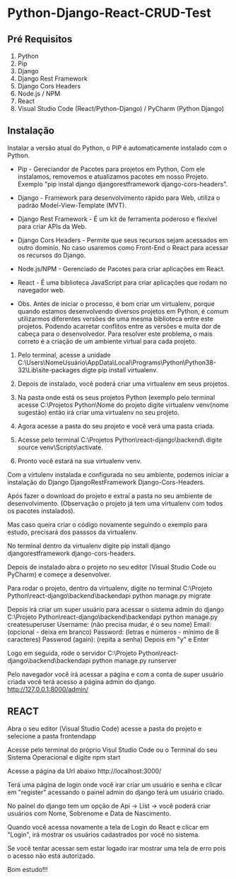 # Python-Django-React-CRUD-Test

## Pré Requisitos

1. Python
2. Pip  
3. Django
4. Django Rest Framework
5. Django Cors Headers
6. Node.js / NPM 
7. React
8. Visual Studio Code (React/Python-Django) / PyCharm (Python Django)

## Instalação

Instalar a versão atual do Python, o PIP é automaticamente instalado com o Python.

* Pip - Gereciandor de Pacotes para projetos em Python, Com ele instalamos, removemos
e atualizamos pacotes em nosso Projeto. Exemplo "pip instal django djangorestframework django-cors-headers".

* Django - Framework para desenvolvimento rápido para Web, utiliza o padrão Model-View-Template (MVT).

* Django Rest Framework - É um kit de ferramenta poderoso e flexível para criar APIs da Web.

* Django Cors Headers - Permite que seus recursos sejam acessados em outro dominío. 
No caso usaremos como Front-End o React para acessar os recursos do Django.

* Node.js/NPM - Gerenciado de Pacotes para criar aplicações em React.

* React - É uma biblioteca JavaScript para criar aplicações que rodam no navegador web.

* Obs. Antes de iniciar o processo, é bom criar um virtualenv, porque quando estamos desenvolvendo diversos projetos em Python,
é comum utilizarmos diferentes versões de uma mesma biblioteca entre este projetos. Podendo acarretar conflitos entre as versões
e muita dor de cabeça para o desenvolvedor. Para resolver este problema, o mais correto é a criação de um ambiente 
virtual para cada projeto.  

1. Pelo terminal, acesse a unidade C:\Users\NomeUsuário\AppData\Local\Programs\Python\Python38-32\Lib\site-packages 
digte pip install virtualenv.

2. Depois de instalado, você poderá criar uma virtualenv em seus projetos.

3. Na pasta onde está os seus projetos Python (exemplo pelo terminal acesse C:\Projetos Python\Nome do projeto 
digite virtualenv venv(nome sugestão) então irá criar uma virtualenv no seu projeto.

4. Agora acesse a pasta do seu projeto e você verá uma pasta criada.

5. Acesse pelo terminal C:\Projetos Python\react-django\backend\ digite source venv\Scripts\activate.

6. Pronto você estará na sua virtualenv venv. 

Com a virtulenv instalada e configurada no seu ambiente, podemos iniciar a instalação do Django DjangoRestFramework Django-Cors-Headers.

Após fazer o download do projeto e extraí a pasta no seu ambiente de desenvolvimento. 
(Observação o projeto já tem uma virtualenv com todos os pacotes instalados).

Mas caso queira criar o código novamente seguindo o exemplo para estudo, precisará dos passsos da virtualenv.

No terminal dentro da virtualenv digite pip install django djangorestframework django-cors-headers.

Depois de instalado abra o projeto no seu editor (Visual Studio Code ou PyCharm) e começe a desenvolver.

Para rodar o projeto, dentro da virtualenv, digite no terminal 
C:\Projeto Python\react-django\backend\backendapi python manage.py migrate

Depois irá criar um super usuário para acessar o sistema admin do django
C:\Projeto Python\react-django\backend\backendapi python manage.py createsuperuser
Username: (não precisa mudar, é o seu nome)
Email: (opcional - deixa em branco)
Password: (letras e números - mínimo de 8 caracteres)
Passwrod (again): (repita a senha)
Depois em "y" e Enter

Logo em seguida, rode o servidor
C:\Projeto Python\react-django\backend\backendapi python manage.py runserver

Pelo navegador você irá acessar a página e com a conta de super usuário criada você terá acesso a página admin do django.
http://127.0.0.1:8000/admin/


## REACT

Abra o seu editor (Visual Studio Code) acesse a pasta do projeto e selecione a pasta frontendapp

Acesse pelo terminal do próprio Visul Studio Code ou o Terminal do seu Sistema Operacional e digite npm start

Acesse a página da Url abaixo
http://localhost:3000/

Terá uma página de login onde você irar criar um usuário e senha e clicar em "register" acessando o painel admin do django
terá um usuário criado.

No painel do django tem um opção de Api -> List -> você poderá criar usuários com Nome, Sobrenome e Data de Nascimento.

Quando você acessa novamente a tela de Login do React e clicar em "Login", irá mostrar os usuários cadastrados por você no sistema.

Se você tentar acessar sem estar logado irar mostrar uma tela de erro pois o acesso não está autorizado.

Bom estudo!!!
